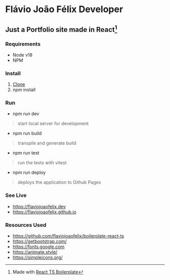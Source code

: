 # Flávio João Félix Developer

## Just a Portfolio site made in React[^1]


### Requirements

- Node v18
- NPM


### Install

1. [Clone](https://docs.github.com/en/repositories/creating-and-managing-repositories/cloning-a-repository)
2. npm install


### Run

- npm run dev
> start local server for development
- npm run build
> transpile and generate build
- npm run test
> run the tests with vitest
- npm run deploy
> deploys the application to Github Pages


### See Live

- <https://flaviojoaofelix.dev>
- <https://flaviojoaofelix.github.io>


### Resources Used

- <https://github.com/flaviojoaofelix/boilerplate-react-ts>
- <https://getbootstrap.com/>
- <https://fonts.google.com>
- <https://animate.style/>
- <https://simpleicons.org/>

[^1]: Made with [React TS Boilerplate](https://github.com/flaviojoaofelix/boilerplate-react-ts)
